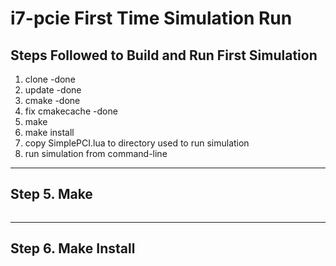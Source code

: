 # i7-pcie First Time Simulation Run

## Steps Followed to Build and Run First Simulation
1. clone           -done
2. update          -done
3. cmake           -done
4. fix cmakecache  -done
5. make
6. make install
7. copy SimplePCI.lua to directory used to run simulation
8. run simulation from command-line

----
## Step 5. Make
```

```
----
## Step 6. Make Install
```

```